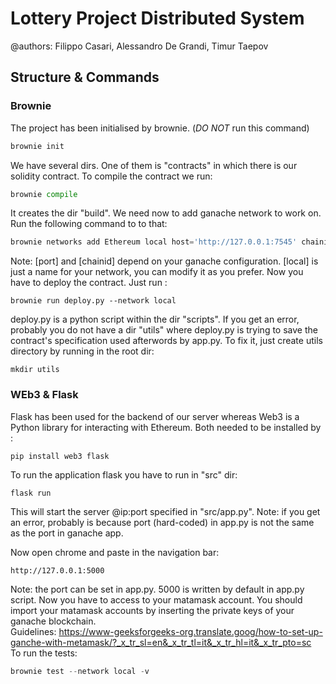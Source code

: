 # Lottery Project Distributed System
@authors: Filippo Casari, Alessandro De Grandi, Timur Taepov
## Structure & Commands
### Brownie
The project has been initialised by brownie. (*DO NOT* run this command)
```python
brownie init
```
We have several dirs. One of them is "contracts" in which there is our solidity contract. 
To compile the contract we run:
```python
brownie compile
```
It creates the dir "build".
We need now to add ganache network to work on. Run the following command to to that:
```python
brownie networks add Ethereum local host='http://127.0.0.1:7545' chainid=5776
```
Note: [port] and [chainid] depend on your ganache configuration. [local] is just a name for your network, you can modify it as you prefer. 
Now you have to deploy the contract. Just run :
```console
brownie run deploy.py --network local
```
deploy.py is a python script within the dir "scripts". If you get an error, probably you do not have a dir "utils" where deploy.py is trying to save the contract's specification used afterwords by app.py. To fix it, just create utils directory by running in the root dir:
```shell
mkdir utils
```
### WEb3 & Flask
Flask has been used for the backend of our server whereas Web3 is a Python library for interacting with Ethereum. Both needed to be installed by :
```shell
pip install web3 flask
```
To run the application flask you have to run in "src" dir:
```console
flask run
```
This will start the server @ip:port specified in "src/app.py". 
Note: if you get an error, probably is because port (hard-coded) in app.py is not the same as the port in ganache app.

Now open chrome and paste in the navigation bar:
```console
http://127.0.0.1:5000
```
Note: the port can be set in app.py. 5000 is written by default in app.py script. 
Now you have to access to your matamask account. You should import your matamask accounts by inserting the private keys of your ganache blockchain. \
Guidelines: https://www-geeksforgeeks-org.translate.goog/how-to-set-up-ganche-with-metamask/?_x_tr_sl=en&_x_tr_tl=it&_x_tr_hl=it&_x_tr_pto=sc \
To run the tests:
```python
brownie test --network local -v
```

